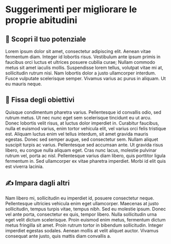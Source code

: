 # Suggerimenti per migliorare le proprie abitudini

## 💪 **Scopri il tuo potenziale**

Lorem ipsum dolor sit amet, consectetur adipiscing elit. Aenean vitae fermentum diam. Integer id lobortis risus. Vestibulum ante ipsum primis in faucibus orci luctus et ultrices posuere cubilia curae; Nullam commodo metus sit amet iaculis mollis. Suspendisse lorem tellus, volutpat vitae mi at, sollicitudin rutrum nisi. Nam lobortis dolor a justo ullamcorper interdum. Fusce vulputate scelerisque semper. Vivamus varius ac purus in aliquam. Ut eu mauris neque.

## 🎯 **Fissa degli obiettivi**

Quisque condimentum pharetra varius. Pellentesque id convallis odio, sed rutrum metus. Ut nec nunc eget sem scelerisque tincidunt eu ut arcu. Donec lobortis velit risus, at luctus dolor imperdiet in. Curabitur faucibus, nulla et euismod varius, enim tortor vehicula elit, vel varius orci felis tristique est. Aliquam luctus enim vel tellus interdum, sit amet gravida mauris egestas. Donec sed semper augue, sed consectetur sem. Nullam aliquet suscipit turpis ac varius. Pellentesque sed accumsan ante. Ut gravida risus libero, eu congue nulla aliquam eget. Cras nunc lacus, molestie pulvinar rutrum vel, porta ac nisl. Pellentesque varius diam libero, quis porttitor ligula fermentum in. Sed ullamcorper ex vitae pharetra imperdiet. Morbi id elit quis est viverra lacinia.

## ✍️ **Impara dagli altri**

Nam libero mi, sollicitudin eu imperdiet id, posuere consectetur neque. Pellentesque ultricies vehicula enim eget ullamcorper. Maecenas at justo sollicitudin, tempus turpis vitae, tempus nibh. Sed eu molestie ipsum. Donec vel ante porta, consectetur ex quis, tempor libero. Nulla sollicitudin urna eget velit dictum scelerisque. Proin euismod enim metus, fermentum dictum metus fringilla sit amet. Proin rutrum tortor in bibendum sollicitudin. Integer imperdiet egestas sodales. Aenean mollis at velit aliquet auctor. Vivamus consequat ante justo, quis mattis diam convallis a.